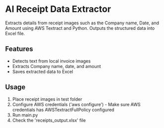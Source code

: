 # AI Receipt Data Extractor
Extracts details from receipt images such as the Company name, Date, and Amount using AWS Textract and Python.
Outputs the structured data into Excel file.


## Features
- Detects text from local invoice images
- Extracts Company name, date, and amount
- Saves extracted data to Excel

## Usage
1. Place receipt images in test folder
2. Configure AWS credentials ('aws configure') - Make sure AWS credentials has AWSTextractFullPolicy configured
3. Run main.py
4. Check the 'receipts_output.xlsx' file